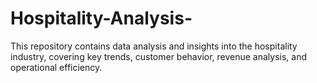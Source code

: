 # Hospitality-Analysis-
This repository contains data analysis and insights into the hospitality industry, covering key trends, customer behavior, revenue analysis, and operational efficiency.
